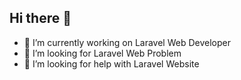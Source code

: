 ## Hi there 👋

<!--
**Amirhosen65/Amirhosen65** is a ✨ _special_ ✨ repository because its `README.md` (this file) appears on your GitHub profile.

Here are some ideas to get you started:
-->
- 🔭 I’m currently working on Laravel Web Developer
- 👯 I’m looking for Laravel Web Problem
- 🤔 I’m looking for help with Laravel Website

